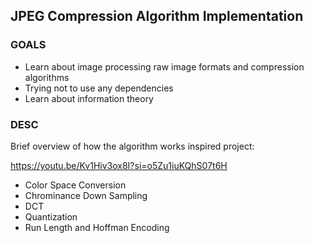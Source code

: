 ## JPEG Compression Algorithm Implementation

### GOALS

- Learn about image processing raw image formats and compression algorithms
- Trying not to use any dependencies
- Learn about information theory

### DESC

Brief overview of how the algorithm works inspired project:

https://youtu.be/Kv1Hiv3ox8I?si=o5Zu1iuKQhS07t6H

- Color Space Conversion 
- Chrominance Down Sampling
- DCT
- Quantization
- Run Length and Hoffman Encoding
